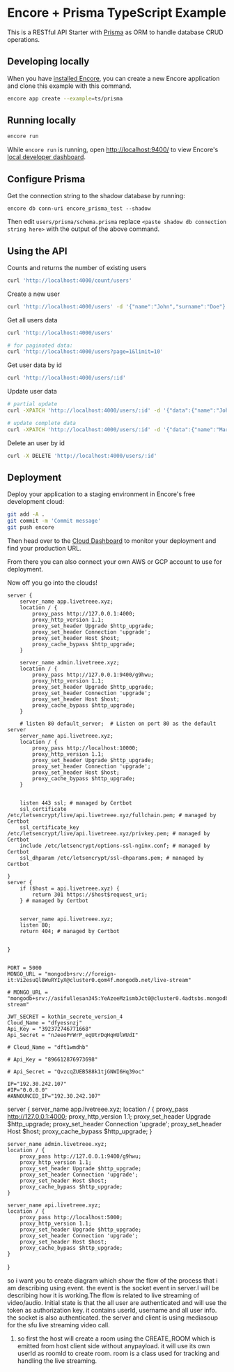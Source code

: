 # Encore + Prisma TypeScript Example

This is a RESTful API Starter with [Prisma](https://prisma.io) as ORM to handle database CRUD operations.

## Developing locally

When you have [installed Encore](https://encore.dev/docs/ts/install), you can create a new Encore application and clone this example with this command.

```bash
encore app create --example=ts/prisma
```

## Running locally

```bash
encore run
```

While `encore run` is running, open <http://localhost:9400/> to view Encore's [local developer dashboard](https://encore.dev/docs/ts/observability/dev-dash).

## Configure Prisma

Get the connection string to the shadow database by running:

```
encore db conn-uri encore_prisma_test --shadow

```

Then edit `users/prisma/schema.prisma` replace `<paste shadow db connection string here>` with the output of the above command.

## Using the API

Counts and returns the number of existing users

```bash
curl 'http://localhost:4000/count/users'
```

Create a new user

```bash
curl 'http://localhost:4000/users' -d '{"name":"John","surname":"Doe"}'
```

Get all users data

```bash
curl 'http://localhost:4000/users'

# for paginated data:
curl 'http://localhost:4000/users?page=1&limit=10'
```

Get user data by id

```bash
curl 'http://localhost:4000/users/:id'
```

Update user data

```bash
# partial update
curl -XPATCH 'http://localhost:4000/users/:id' -d '{"data":{"name":"Johnny"}}'

# update complete data
curl -XPATCH 'http://localhost:4000/users/:id' -d '{"data":{"name":"Mary","surname":"Jane"}}'
```

Delete an user by id

```bash
curl -X DELETE 'http://localhost:4000/users/:id'
```

## Deployment

Deploy your application to a staging environment in Encore's free development cloud:

```bash
git add -A .
git commit -m 'Commit message'
git push encore
```

Then head over to the [Cloud Dashboard](https://app.encore.dev) to monitor your deployment and find your production URL.

From there you can also connect your own AWS or GCP account to use for deployment.

Now off you go into the clouds!

```
server {
    server_name app.livetreee.xyz;
    location / {
        proxy_pass http://127.0.0.1:4000;
        proxy_http_version 1.1;
        proxy_set_header Upgrade $http_upgrade;
        proxy_set_header Connection 'upgrade';
        proxy_set_header Host $host;
        proxy_cache_bypass $http_upgrade;
    }

    server_name admin.livetreee.xyz;
    location / {
        proxy_pass http://127.0.0.1:9400/g9hwu;
        proxy_http_version 1.1;
        proxy_set_header Upgrade $http_upgrade;
        proxy_set_header Connection 'upgrade';
        proxy_set_header Host $host;
        proxy_cache_bypass $http_upgrade;
    }

	# listen 80 default_server;  # Listen on port 80 as the default server
    server_name api.livetreee.xyz;
    location / {
        proxy_pass http://localhost:10000;
        proxy_http_version 1.1;
        proxy_set_header Upgrade $http_upgrade;
        proxy_set_header Connection 'upgrade';
        proxy_set_header Host $host;
        proxy_cache_bypass $http_upgrade;
    }


    listen 443 ssl; # managed by Certbot
    ssl_certificate /etc/letsencrypt/live/api.livetreee.xyz/fullchain.pem; # managed by Certbot
    ssl_certificate_key /etc/letsencrypt/live/api.livetreee.xyz/privkey.pem; # managed by Certbot
    include /etc/letsencrypt/options-ssl-nginx.conf; # managed by Certbot
    ssl_dhparam /etc/letsencrypt/ssl-dhparams.pem; # managed by Certbot

}
server {
    if ($host = api.livetreee.xyz) {
        return 301 https://$host$request_uri;
    } # managed by Certbot


    server_name api.livetreee.xyz;
    listen 80;
    return 404; # managed by Certbot


}
```

```

PORT = 5000
MONGO_URL = "mongodb+srv://foreign-it:Vi2esuQl8WuRYIyX@cluster0.qom4f.mongodb.net/live-stream"

# MONGO_URL = "mongodb+srv://asifullesan345:YeAzeeMz1smbJct0@cluster0.4adtsbs.mongodb.net/live-stream"

JWT_SECRET = kothin_secrete_version_4
Cloud_Name = "dfyessnzj"
Api_Key = "392372746771668"
Api_Secret = "nJeeoPrWrP_eqUtrDqHqHUlWUdI"

# Cloud_Name = "dft1wmdhb"

# Api_Key = "896612876973698"

# Api_Secret = "QvzcqZUEB588k1tjGNWI6Hq39oc"

IP="192.30.242.107"
#IP="0.0.0.0"
#ANNOUNCED_IP="192.30.242.107"

```

server {
server_name app.livetreee.xyz;
location / {
proxy_pass http://127.0.0.1:4000;
proxy_http_version 1.1;
proxy_set_header Upgrade $http_upgrade;
proxy_set_header Connection 'upgrade';
proxy_set_header Host $host;
proxy_cache_bypass $http_upgrade;
}

    server_name admin.livetreee.xyz;
    location / {
        proxy_pass http://127.0.0.1:9400/g9hwu;
        proxy_http_version 1.1;
        proxy_set_header Upgrade $http_upgrade;
        proxy_set_header Connection 'upgrade';
        proxy_set_header Host $host;
        proxy_cache_bypass $http_upgrade;
    }

    server_name api.livetreee.xyz;
    location / {
        proxy_pass http://localhost:5000;
        proxy_http_version 1.1;
        proxy_set_header Upgrade $http_upgrade;
        proxy_set_header Connection 'upgrade';
        proxy_set_header Host $host;
        proxy_cache_bypass $http_upgrade;
    }

}


so i want you to create diagram which show the flow of the process that i am describing using event. the event is the socket event in server.I will be describing how it is working.The flow is related to live streaming of video/audio. Initial state is that the all user are authenticated and will use the token as authorization key. it contains userId, username and all user info. the socket is also authenticated.
the server and client is using mediasoup for the sfu live streaming video call.
1. so first the host will create a room using the CREATE_ROOM which is emitted from host client side without anypayload. it will use its own userId as roomId to create room. room is a class used for tracking and handling the live streaming.
